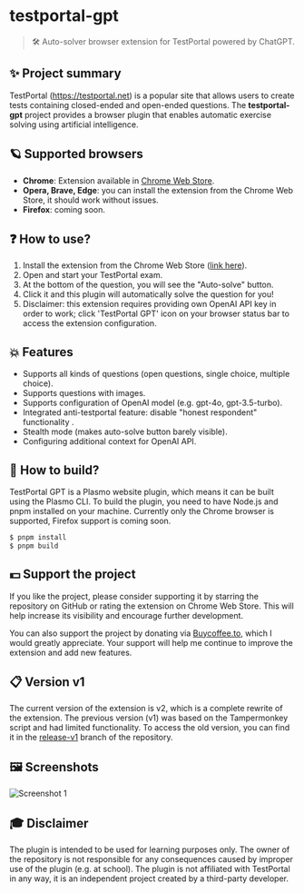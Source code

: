 # testportal-gpt
> 🛠️ Auto-solver browser extension for TestPortal powered by ChatGPT.

## ✨ Project summary
TestPortal (https://testportal.net) is a popular site that allows users to create tests containing closed-ended and open-ended questions. The **testportal-gpt** project provides a browser plugin that enables automatic exercise solving using artificial intelligence.

## 🪐 Supported browsers
- **Chrome**: Extension available in [Chrome Web Store](https://chromewebstore.google.com/detail/testportal-gpt/cfebdnpaooilklaiemggkhnbakafohel).
- **Opera, Brave, Edge**: you can install the extension from the Chrome Web Store, it should work without issues.
- **Firefox**: coming soon.

## ❓ How to use?
1) Install the extension from the Chrome Web Store ([link here](https://chromewebstore.google.com/detail/testportal-gpt/cfebdnpaooilklaiemggkhnbakafohel)).
2) Open and start your TestPortal exam.
3) At the bottom of the question, you will see the "Auto-solve" button.
4) Click it and this plugin will automatically solve the question for you!
5) Disclaimer: this extension requires providing own OpenAI API key in order to work; click 'TestPortal GPT' icon on your browser status bar to access the extension configuration.

## 💥 Features
- Supports all kinds of questions (open questions, single choice, multiple choice).
- Supports questions with images.
- Supports configuration of OpenAI model (e.g. gpt-4o, gpt-3.5-turbo).
- Integrated anti-testportal feature: disable "honest respondent" functionality .
- Stealth mode (makes auto-solve button barely visible).
- Configuring additional context for OpenAI API.

## 🔨 How to build?
TestPortal GPT is a Plasmo website plugin, which means it can be built using the Plasmo CLI. To build the plugin, you need to have Node.js and pnpm installed on your machine.
Currently only the Chrome browser is supported, Firefox support is coming soon.
```bash
$ pnpm install
$ pnpm build
```

## 💵 Support the project
If you like the project, please consider supporting it by starring the repository on GitHub or rating the extension on Chrome Web Store. This will help increase its visibility and encourage further development.

You can also support the project by donating via [Buycoffee.to](https://buycoffee.to/danielrogowski), which I would greatly appreciate. Your support will help me continue to improve the extension and add new features.

## 📋 Version v1
The current version of the extension is v2, which is a complete rewrite of the extension. 
The previous version (v1) was based on the Tampermonkey script and had limited functionality.
To access the old version, you can find it in the [release-v1](https://github.com/danrog303/testportal-gpt/tree/release-v1) branch of the repository.

## 🖼️ Screenshots
![Screenshot 1](https://github.com/user-attachments/assets/047bdc1b-92c2-4398-8802-2d9774d0390b)

## 🎓 Disclaimer
The plugin is intended to be used for learning purposes only. The owner of the repository is not responsible for any consequences caused by improper use of the plugin (e.g. at school).
The plugin is not affiliated with TestPortal in any way, it is an independent project created by a third-party developer.


